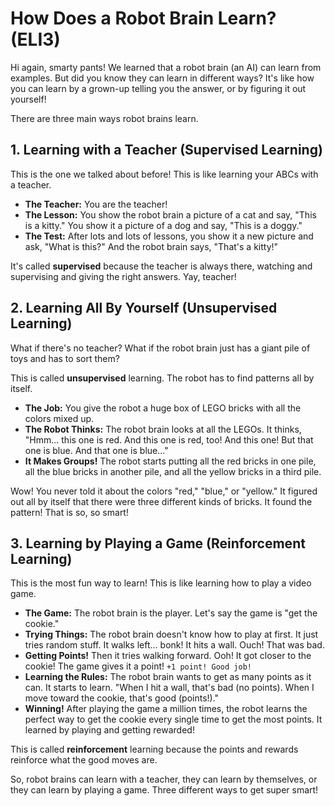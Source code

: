 # How Does a Robot Brain Learn? (ELI3)

Hi again, smarty pants! We learned that a robot brain (an AI) can learn from examples. But did you know they can learn in different ways? It's like how you can learn by a grown-up telling you the answer, or by figuring it out yourself!

There are three main ways robot brains learn.

## 1. Learning with a Teacher (Supervised Learning)

This is the one we talked about before! This is like learning your ABCs with a teacher.

*   **The Teacher:** You are the teacher!
*   **The Lesson:** You show the robot brain a picture of a cat and say, "This is a kitty." You show it a picture of a dog and say, "This is a doggy."
*   **The Test:** After lots and lots of lessons, you show it a new picture and ask, "What is this?" And the robot brain says, "That's a kitty!"

It's called **supervised** because the teacher is always there, watching and supervising and giving the right answers. Yay, teacher!

## 2. Learning All By Yourself (Unsupervised Learning)

What if there's no teacher? What if the robot brain just has a giant pile of toys and has to sort them?

This is called **unsupervised** learning. The robot has to find patterns all by itself.

*   **The Job:** You give the robot a huge box of LEGO bricks with all the colors mixed up.
*   **The Robot Thinks:** The robot brain looks at all the LEGOs. It thinks, "Hmm... this one is red. And this one is red, too! And this one! But that one is blue. And that one is blue..."
*   **It Makes Groups!** The robot starts putting all the red bricks in one pile, all the blue bricks in another pile, and all the yellow bricks in a third pile. 

Wow! You never told it about the colors "red," "blue," or "yellow." It figured out all by itself that there were three different kinds of bricks. It found the pattern! That is so, so smart!

## 3. Learning by Playing a Game (Reinforcement Learning)

This is the most fun way to learn! This is like learning how to play a video game.

*   **The Game:** The robot brain is the player. Let's say the game is "get the cookie."
*   **Trying Things:** The robot brain doesn't know how to play at first. It just tries random stuff. It walks left... bonk! It hits a wall. Ouch! That was bad.
*   **Getting Points!** Then it tries walking forward. Ooh! It got closer to the cookie! The game gives it a point! `+1 point! Good job!`
*   **Learning the Rules:** The robot brain wants to get as many points as it can. It starts to learn. "When I hit a wall, that's bad (no points). When I move toward the cookie, that's good (points!)."
*   **Winning!** After playing the game a million times, the robot learns the perfect way to get the cookie every single time to get the most points. It learned by playing and getting rewarded!

This is called **reinforcement** learning because the points and rewards reinforce what the good moves are.

So, robot brains can learn with a teacher, they can learn by themselves, or they can learn by playing a game. Three different ways to get super smart!
